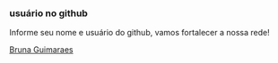 ### usuário no github

Informe seu nome e usuário do github, vamos fortalecer a nossa rede!

[Bruna Guimaraes](https://github.com/Brunaguimaraesb)

